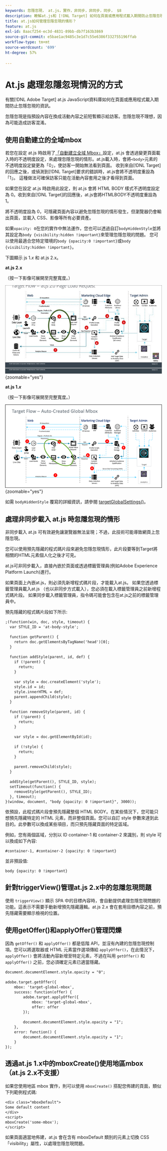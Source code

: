 ```yaml
---
keywords: 忽隱忽現， at.js，實作，非同步，非同步，同步， $8
description: 瞭解at.js和 [!DNL Target] 如何在頁面或應用程式載入期間防止忽隱忽現（預設內容在被活動內容取代之前暫時顯示）。
title: at.js如何管理忽隱忽現的情形？
feature: at.js
exl-id: 8aacf254-ec3d-4831-89bb-db7f163b3869
source-git-commit: e5bae1ac9485c3e1d7c55e6386f332755196ffab
workflow-type: tm+mt
source-wordcount: '699'
ht-degree: 57%

---
```


# At.js 處理忽隱忽現情況的方式

有關[!DNL Adobe Target] at.js JavaScript資料庫如何在頁面或應用程式載入期間防止忽隱忽現的資訊。

忽隱忽現是指預設內容在換成活動內容之前短暫顯示給訪客。忽隱忽現不理想，因為可能造成訪客混淆。

## 使用自動建立的全域mbox

若您在設定 at.js 時啟用了[「自動建立全域 Mbox」](/help/dev/implement/client-side/atjs/global-mbox/customize-global-mbox.md)設定，at.js 會透過變更頁面載入時的不透明度設定，來處理忽隱忽現的情形。at.js載入時，會將`<body>`元素的不透明度設定變更為「0」，使訪客一開始無法看到頁面。 收到來自[!DNL Target]的回應之後，或偵測到[!DNL Target]要求的錯誤時，at.js會將不透明度重設為「1」。 這種做法可確保訪客只能在活動內容套用之後才看得到頁面。

如果您在設定 at.js 時啟用此設定，則 at.js 會將 HTML BODY 樣式不透明度設定為 0。收到來自[!DNL Target]的回應後，at.js會將HTMLBODY不透明度重設為1。

將不透明度設為 0，可隱藏頁面內容以避免忽隱忽現的情形發生，但瀏覽器仍會輸出頁面，並載入 CSS、影像等所有必要資產。

如果`opacity: 0`在您的實作中無法運作，您也可以透過自訂`bodyHiddenStyle`並將其設定為`body {visibility:hidden !important}`來管理忽隱忽現的問題。 您可以使用最適合您特定環境的`body {opacity:0 !important}`或`body {visibility:hidden !important}`。

下圖顯示 js 1.*x* 和 at.js 2.x。

**at.js 2.x**

（按一下影像可展開至完整寬度。）

![Target流程： at.js頁面載入要求](/help/dev/implement/client-side/assets/atjs-20-flow-page-load-request.png "Target流程： at.js頁面載入要求"){zoomable="yes"}

**at.js 1.*x***

（按一下影像可展開至完整寬度。）

![目標流程：自動建立的全域mbox](/help/dev/implement/client-side/atjs/how-atjs-works/assets/target-flow2.png "目標流程：自動建立的全域mbox"){zoomable="yes"}

如需 `bodyHiddenStyle` 覆寫的詳細資訊，請參閱 [targetGlobalSettings()](/help/dev/implement/client-side/atjs/atjs-functions/targetglobalsettings.md)。

## 處理非同步載入 at.js 時忽隱忽現的情形

非同步載入 at.js 可有效避免讓瀏覽器無法呈現；不過，此技術可能導致網頁上忽隱忽現。

您可以使用預先隱藏的程式碼片段來避免忽隱忽現情形，此片段要等到Target將相關的HTML元素個人化之後才可見。

at.js可非同步載入，直接內嵌於頁面或透過標籤管理員(例如Adobe Experience Platform Launch)進行。

如果頁面上內嵌at.js，則必須先新增程式碼片段，才能載入at.js。 如果您透過標籤管理員載入at.js （也以非同步方式載入），您必須在載入標籤管理員之前新增程式碼片段。 如果同步載入標籤管理員，指令碼可能會包含在at.js之前的標籤管理員中。

預先隱藏的程式碼片段如下所示:

```
;(function(win, doc, style, timeout) {
  var STYLE_ID = 'at-body-style';

  function getParent() {
    return doc.getElementsByTagName('head')[0];
  }

  function addStyle(parent, id, def) {
    if (!parent) {
      return;
    }

    var style = doc.createElement('style');
    style.id = id;
    style.innerHTML = def;
    parent.appendChild(style);
  }

  function removeStyle(parent, id) {
    if (!parent) {
      return;
    }

    var style = doc.getElementById(id);

    if (!style) {
      return;
    }

    parent.removeChild(style);
  }

  addStyle(getParent(), STYLE_ID, style);
  setTimeout(function() {
    removeStyle(getParent(), STYLE_ID);
  }, timeout);
}(window, document, "body {opacity: 0 !important}", 3000));
```

依預設，此程式碼片段會預先隱藏整個 HTML BODY。在某些情況下，您可能只想預先隱藏特定的 HTML 元素，而非整個頁面。您可以自訂 style 參數來達到此目的。此參數可以換成某些項目，而只預先隱藏頁面的特定區域。

例如，您有兩個區域，分別以 ID container-1 和 container-2 來識別，則 style 可以換成如下內容:

```
#container-1, #container-2 {opacity: 0 !important}
```

並非預設值:

```
body {opacity: 0 !important}
```

## 針對triggerView()管理at.js 2.x中的忽隱忽現問題

使用 `triggerView()` 顯示 SPA 中的目標內容時，會自動提供處理忽隱忽現問題的功能。這表示不需要手動新增預先隱藏邏輯。at.js 2.x 會在套用目標內容之前，預先隱藏需要顯示檢視的位置。

## 使用getOffer()和applyOffer()管理閃爍

因為 `getOffer()` 和 `applyOffer()` 都是低階 API，並沒有內建的忽隱忽現控制項。您可以將選取器或 HTML 元素當作選項傳給 `applyOffer()`，在此情況下，`applyOffer()` 會將活動內容新增至特定元素，不過在叫用 `getOffer()` 和 `applyOffer()` 之前，您必須確定元素已適當隱藏。

```
document.documentElement.style.opacity = "0";
 
adobe.target.getOffer({
    mbox: 'target-global-mbox',
    success: function(offer) {
        adobe.target.applyOffer({
            mbox: 'target-global-mbox',
            offer: offer
        });
 
        document.documentElement.style.opacity = "1";
    },
    error: function() {
        document.documentElement.style.opacity = "1";        
    }
});
```

## 透過at.js 1.x中的mboxCreate()使用地區mbox （at.js 2.x不支援）

如果您使用地區 mbox 實作，則可以使用 `mboxCreate()` 搭配您佈建的頁面，類似下列範例程式碼:

```
<div class="mboxDefault">
Some default content
</div>
<script>
mboxCreate('some-mbox');
</script>
```

如果頁面適當地佈建，at.js 會在含有 mboxDefault 類別的元素上切換 CSS「visibility」屬性，以處理忽隱忽現問題。
